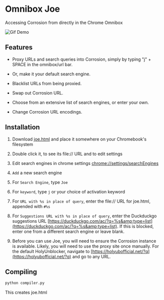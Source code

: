 # Omnibox Joe

Accessing Corrosion from directly in the Chrome Omnibox

![Gif Demo](demo.gif)

## Features

- Proxy URLs and search queries into Corrosion, simply by typing "j" + SPACE in the omnibox/url bar. 
- Or, make it your default search engine. 

- Blacklist URLs from being proxied.
- Swap out Corrosion URL.
- Choose from an extensive list of search engines, or enter your own.
- Change Corrosion URL encodings.

## Installation

1. Download [joe.html](https://github.com/elitwo/joe/releases/latest/download/joe.html) and place it somewhere on your Chromebook's filesystem
2. Double click it, to see its file:// URL and to edit settings


3. Edit search engines in chrome settings [chrome://settings/searchEngines](http://chrome://settings/searchEngines)
4. `Add` a new search engine
5. For `Search Engine`, type `Joe`
6. For `keyword`, type `j` or your choice of activation keyword
7. For `URL with %s in place of query`, enter the file:// URL for joe.html, appended with `#%s`
8. For `Suggestions URL with %s in place of query`, enter the Duckduckgo suggestions URL [https://duckduckgo.com/ac/?q=%s&amp;type=list](https://duckduckgo.com/ac/?q=%s&amp;type=list). If this is blocked, enter one from a different search engine or leave blank.</a>

9. Before you can use Joe, you will need to ensure the Corrosion instance is available. Likely, you will need to use the proxy site once manually. For the default HolyUnblocker, navigate to [https://holyubofficial.net/?q](https://holyubofficial.net/?q) and go to any URL. 

## Compiling

```sh
python compiler.py
```

This creates joe.html